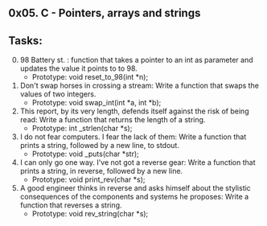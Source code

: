 0x05. C - Pointers, arrays and strings
---------------------------------------
## Tasks:

0. 98 Battery st. : function that takes a pointer to an int as parameter and updates the value it points to to 98.
	* Prototype: void reset_to_98(int *n);
1. Don't swap horses in crossing a stream: Write a function that swaps the values of two integers.
	* Prototype: void swap_int(int *a, int *b);
2. This report, by its very length, defends itself against the risk of being read: Write a function that returns the length of a string.
	* Prototype: int _strlen(char *s);
3. I do not fear computers. I fear the lack of them: Write a function that prints a string, followed by a new line, to stdout.
	* Prototype: void _puts(char *str);
4. I can only go one way. I've not got a reverse gear: Write a function that prints a string, in reverse, followed by a new line.
	* Prototype: void print_rev(char *s);
5. A good engineer thinks in reverse and asks himself about the stylistic consequences of the components and systems he proposes: Write a function that reverses a string.
	* Prototype: void rev_string(char *s);

